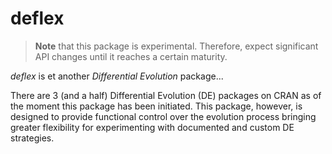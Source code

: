 # deflex

> **Note** that this package is experimental. Therefore, expect
> significant API changes until it reaches a certain maturity.

*deflex* is et another *Differential Evolution* package...

There are 3 (and a half) Differential Evolution (DE) packages on CRAN
as of the moment this package has been initiated. This package,
however, is designed to provide functional control over the evolution
process bringing greater flexibility for experimenting with documented
and custom DE strategies.
